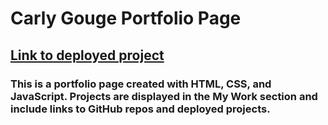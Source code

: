 # Carly Gouge Portfolio Page

## [Link to deployed project](https://github.com/cgouge93/cgouge93.github.io)

### This is a portfolio page created with HTML, CSS, and JavaScript. Projects are displayed in the My Work section and include links to GitHub repos and deployed projects.
